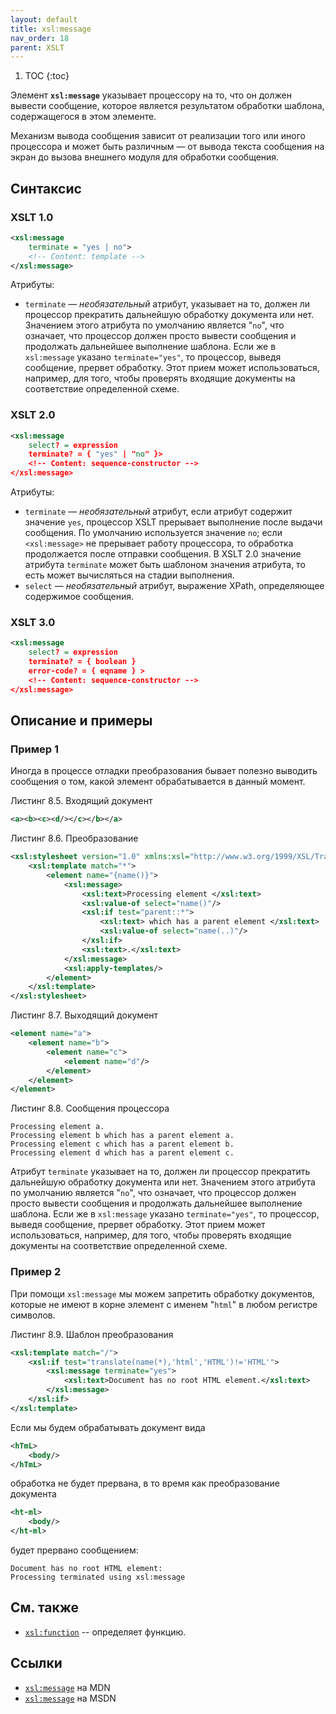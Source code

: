 ```yaml
---
layout: default
title: xsl:message
nav_order: 18
parent: XSLT
---
```


<!-- prettier-ignore -->
1. TOC
{:toc}

Элемент **`xsl:message`** указывает процессору на то, что он должен вывести сообщение, которое является результатом обработки шаблона, содержащегося в этом элементе.

Механизм вывода сообщения зависит от реализации того или иного процессора и может быть различным — от вывода текста сообщения на экран до вызова внешнего модуля для обработки сообщения.

## Синтаксис

### XSLT 1.0

```xml
<xsl:message
    terminate = "yes | no">
    <!-- Content: template -->
</xsl:message>
```

Атрибуты:

- `terminate` — _необязательный_ атрибут, указывает на то, должен ли процессор прекратить дальнейшую обработку документа или нет. Значением этого атрибута по умолчанию является "`no`", что означает, что процессор должен просто вывести сообщения и продолжать дальнейшее выполнение шаблона. Если же в `xsl:message` указано `terminate="yes"`, то процессор, выведя сообщение, прервет обработку. Этот прием может использоваться, например, для того, чтобы проверять входящие документы на соответствие определенной схеме.

### XSLT 2.0

```xml
<xsl:message
    select? = expression
    terminate? = { "yes" | "no" }>
    <!-- Content: sequence-constructor -->
</xsl:message>
```

Атрибуты:

- `terminate` — _необязательный_ атрибут, если атрибут содержит значение `yes`, процессор XSLT прерывает выполнение после выдачи сообщения. По умолчанию используется значение `no`; если `<xsl:message>` не прерывает работу процессора, то обработка продолжается после отправки сообщения. В XSLT 2.0 значение атрибута `terminate` может быть шаблоном значения атрибута, то есть может вычисляться на стадии выполнения.
- `select` — _необязательный_ атрибут, выражение XPath, определяющее содержимое сообщения.

### XSLT 3.0

```xml
<xsl:message
    select? = expression
    terminate? = { boolean }
    error-code? = { eqname } >
    <!-- Content: sequence-constructor -->
</xsl:message>
```

## Описание и примеры

### Пример 1

Иногда в процессе отладки преобразования бывает полезно выводить сообщения о том, какой элемент обрабатывается в данный момент.

Листинг 8.5. Входящий документ

```xml
<a><b><c><d/></c></b></a>
```

Листинг 8.6. Преобразование

```xml
<xsl:stylesheet version="1.0" xmlns:xsl="http://www.w3.org/1999/XSL/Transform">
    <xsl:template match="*">
        <element name="{name()}">
            <xsl:message>
                <xsl:text>Processing element </xsl:text>
                <xsl:value-of select="name()"/>
                <xsl:if test="parent::*">
                    <xsl:text> which has a parent element </xsl:text>
                    <xsl:value-of select="name(..)"/>
                </xsl:if>
                <xsl:text>.</xsl:text>
            </xsl:message>
            <xsl:apply-templates/>
        </element>
    </xsl:template>
</xsl:stylesheet>
```

Листинг 8.7. Выходящий документ

```xml
<element name="a">
    <element name="b">
        <element name="c">
            <element name="d"/>
        </element>
    </element>
</element>
```

Листинг 8.8. Сообщения процессора

```
Processing element a.
Processing element b which has a parent element a.
Processing element c which has a parent element b.
Processing element d which has a parent element c.
```

Атрибут `terminate` указывает на то, должен ли процессор прекратить дальнейшую обработку документа или нет. Значением этого атрибута по умолчанию является "`no`", что означает, что процессор должен просто вывести сообщения и продолжать дальнейшее выполнение шаблона. Если же в `xsl:message` указано `terminate="yes"`, то процессор, выведя сообщение, прервет обработку. Этот прием может использоваться, например, для того, чтобы проверять входящие документы на соответствие определенной схеме.

### Пример 2

При помощи `xsl:message` мы можем запретить обработку документов, которые не имеют в корне элемент с именем "`html`" в любом регистре символов.

Листинг 8.9. Шаблон преобразования

```xml
<xsl:template match="/">
    <xsl:if test="translate(name(*),'html','HTML')!='HTML'">
        <xsl:message terminate="yes">
            <xsl:text>Document has no root HTML element.</xsl:text>
        </xsl:message>
    </xsl:if>
</xsl:template>
```

Если мы будем обрабатывать документ вида

```xml
<hTmL>
    <body/>
</hTmL>
```

обработка не будет прервана, в то время как преобразование документа

```xml
<ht-ml>
    <body/>
</ht-ml>
```

будет прервано сообщением:

```
Document has no root HTML element:
Processing terminated using xsl:message
```

## См. также

- [`xsl:function`](/xslt/xsl-function/) -- определяет функцию.

## Ссылки

- [`xsl:message`](https://developer.mozilla.org/en-US/docs/Web/XSLT/import) на MDN
- [`xsl:message`](https://msdn.microsoft.com/en-us/library/ms256441.aspx) на MSDN
